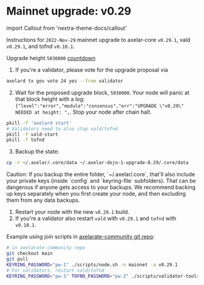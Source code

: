 # Mainnet upgrade: v0.29

import Callout from 'nextra-theme-docs/callout'

Instructions for `2022-Nov-29` mainnet upgrade to axelar-core `v0.29.1`, vald `v0.29.1`, and tofnd `v0.10.1`.

Upgrade height `5030000` [countdown](https://www.mintscan.io/axelar/blocks/5030000)

1. If you're a validator, please vote for the upgrade proposal via

```bash
axelard tx gov vote 24 yes --from validator
```

2. Wait for the proposed upgrade block, `5030000`. Your node will panic at that block height with a log: `{"level":"error","module":"consensus","err":"UPGRADE \"v0.29\" NEEDED at height: ",`. Stop your node after chain halt.

```bash
pkill -f 'axelard start'
# Validators need to also stop vald/tofnd
pkill -f vald-start
pkill -f tofnd
```

3. Backup the state:

```bash
cp -r ~/.axelar/.core/data ~/.axelar-dojo-1-upgrade-0.29/.core/data
```

<Callout type="warning" emoji="⚠️">
  Caution: If you backup the entire folder, `~/.axelar/.core`, that'll also include your private keys (inside `config` and `keyring-file` subfolders). That can be dangerous if anyone gets access to your backups. We recommend backing up keys separately when you first create your node, and then excluding them from any data backups.
</Callout>

1. Restart your node with the new `v0.29.1` build.
2. If you're a validator also restart `vald` with `v0.29.1` and `tofnd` with `v0.10.1`.

Example using join scripts in [axelarate-community git repo](https://github.com/axelarnetwork/axelarate-community):

```bash
# in axelarate-community repo
git checkout main
git pull
KEYRING_PASSWORD="pw-1" ./scripts/node.sh -n mainnet -a v0.29.1
# For validators, restart vald/tofnd
KEYRING_PASSWORD="pw-1" TOFND_PASSWORD="pw-2" ./scripts/validator-tools-host.sh -a v0.29.1 -q v0.10.1 -n mainnet
```
